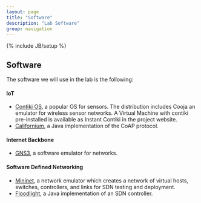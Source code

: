 ```yaml
---
layout: page
title: "Software"
description: "Lab Software"
group: navigation
---
```

{% include JB/setup %}

## Software

The software we will use in the lab is the following:

#### IoT
* [Contiki OS](http://www.contiki-os.org/), a popular OS for sensors. The distribution includes Cooja an emulator for wireless sensor networks. A Virtual Machine with contiki pre-installed is available as Instant Contiki in the project website. 
* [Californium](https://github.com/eclipse/californium), a Java implementation of the CoAP protocol. 

#### Internet Backbone
* [GNS3](http://www.gns3.com/), a software emulator for networks.

#### Software Defined Networking
* [Mininet](http://mininet.org/), a network emulator which creates a network of virtual hosts, switches, controllers, and links for SDN testing and deployment. 
* [Floodlight](http://www.projectfloodlight.org/floodlight/), a Java implementation of an SDN controller. 

